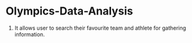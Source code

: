 # Olympics-Data-Analysis
1. It allows user to search their favourite team and athlete for gathering information.
